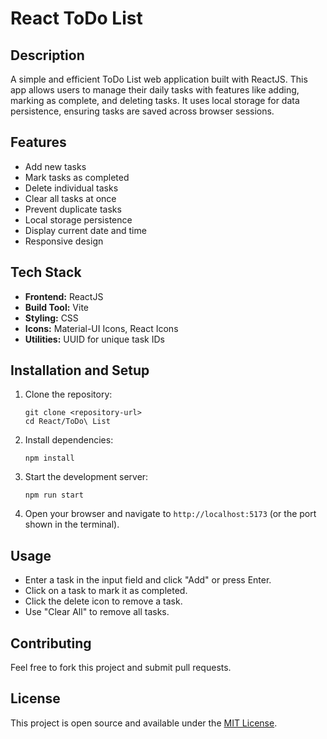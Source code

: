 # React ToDo List

## Description
A simple and efficient ToDo List web application built with ReactJS. This app allows users to manage their daily tasks with features like adding, marking as complete, and deleting tasks. It uses local storage for data persistence, ensuring tasks are saved across browser sessions.

## Features
- Add new tasks
- Mark tasks as completed
- Delete individual tasks
- Clear all tasks at once
- Prevent duplicate tasks
- Local storage persistence
- Display current date and time
- Responsive design

## Tech Stack
- **Frontend:** ReactJS
- **Build Tool:** Vite
- **Styling:** CSS
- **Icons:** Material-UI Icons, React Icons
- **Utilities:** UUID for unique task IDs

## Installation and Setup
1. Clone the repository:
   ```
   git clone <repository-url>
   cd React/ToDo\ List
   ```

2. Install dependencies:
   ```
   npm install
   ```

3. Start the development server:
   ```
   npm run start
   ```

4. Open your browser and navigate to `http://localhost:5173` (or the port shown in the terminal).

## Usage
- Enter a task in the input field and click "Add" or press Enter.
- Click on a task to mark it as completed.
- Click the delete icon to remove a task.
- Use "Clear All" to remove all tasks.

## Contributing
Feel free to fork this project and submit pull requests.

## License
This project is open source and available under the [MIT License](LICENSE).
